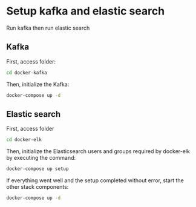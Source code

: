 # Setup kafka and elastic search
Run kafka then run elastic search
## Kafka

First, access folder:

```sh
cd docker-kafka
```
Then, initialize the Kafka:

```sh
docker-compose up -d
```
## Elastic search

First, access folder

```sh
cd docker-elk
```

Then, initialize the Elasticsearch users and groups required by docker-elk by executing the command:

```sh
docker-compose up setup
```

If everything went well and the setup completed without error, start the other stack components:

```sh
docker-compose up -d
```